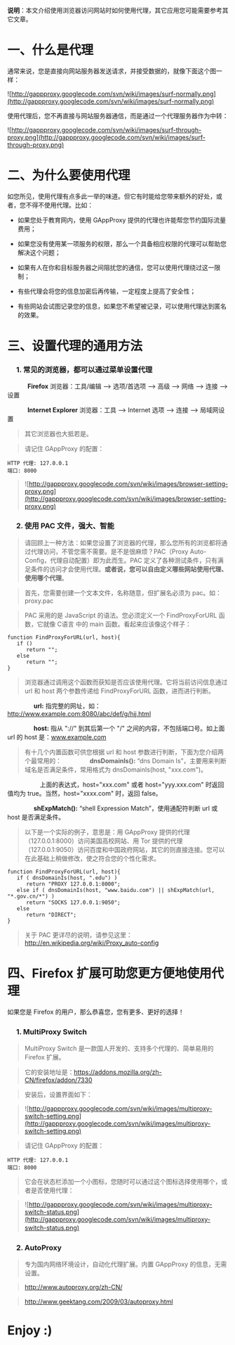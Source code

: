 **说明**：本文介绍使用浏览器访问网站时如何使用代理，其它应用您可能需要参考其它文章。

# 一、什么是代理 #

通常来说，您是直接向网站服务器发送请求，并接受数据的，就像下面这个图一样：

![http://gappproxy.googlecode.com/svn/wiki/images/surf-normally.png](http://gappproxy.googlecode.com/svn/wiki/images/surf-normally.png)

使用代理后，您不再直接与网站服务器通信，而是通过一个代理服务器作为中转：

![http://gappproxy.googlecode.com/svn/wiki/images/surf-through-proxy.png](http://gappproxy.googlecode.com/svn/wiki/images/surf-through-proxy.png)


# 二、为什么要使用代理 #

如您所见，使用代理有点多此一举的味道。但它有时能给您带来额外的好处，或者，您不得不使用代理。比如：

  * 如果您处于教育网内，使用 GAppProxy 提供的代理也许能帮您节约国际流量费用；

  * 如果您没有使用某一项服务的权限，那么一个具备相应权限的代理可以帮助您解决这个问题；

  * 如果有人在你和目标服务器之间阻扰您的通信，您可以使用代理绕过这一限制；

  * 有些代理会将您的信息加密后再传输，一定程度上提高了安全性；

  * 有些网站会试图记录您的信息，如果您不希望被记录，可以使用代理达到匿名的效果。

# 三、设置代理的通用方法 #

### 　 1. 常见的浏览器，都可以通过菜单设置代理 ###

　　　 **Firefox** 浏览器：工具/编辑 --> 选项/首选项 --> 高级 --> 网络 --> 连接 --> 设置

　　　 **Internet Explorer** 浏览器：工具 --> Internet 选项 --> 连接 --> 局域网设置

> 其它浏览器也大抵若是。

> 请记住 GAppProxy 的配置：
```
HTTP 代理: 127.0.0.1
端口: 8000 
```

> ![http://gappproxy.googlecode.com/svn/wiki/images/browser-setting-proxy.png](http://gappproxy.googlecode.com/svn/wiki/images/browser-setting-proxy.png)

### 　 2. 使用 PAC 文件，强大、智能 ###

> 请回顾上一种方法：如果您设置了浏览器的代理，那么您所有的浏览都将通过代理访问，不管您需不需要。是不是很麻烦？PAC（Proxy Auto-Config，代理自动配置）即为此而生。PAC 定义了各种测试条件，只有满足条件的访问才会使用代理。**或者说，您可以自由定义哪些网站使用代理、使用哪个代理**。

> 首先，您需要创建一个文本文件，名称随意，但扩展名必须为 pac。如：proxy.pac

> PAC 采用的是 JavaScript 的语法。您必须定义一个 FindProxyForURL 函数，它就像 C语言 中的 main 函数。看起来应该像这个样子：
```
function FindProxyForURL(url, host){
   if ()
      return "";
   else
      return "";
}
```

> 浏览器通过调用这个函数而获知是否应该使用代理。它将当前访问信息通过 url 和 host 两个参数传递给 FindProxyForURL 函数，进而进行判断。

　　　　 **url:** 指完整的网址，如：http://www.example.com:8080/abc/def/g/hij.html

　　　　 **host:** 指从 "://" 到其后第一个 "/" 之间的内容，不包括端口号。如上面 url 的 host 是：www.example.com

> 有十几个内置函数可供您根据 url 和 host 参数进行判断，下面为您介绍两个最常用的：
　　　　 **dnsDomainIs():** “dns Domain Is”，主要用来判断域名是否满足条件，常用格式为 dnsDomainIs(host, "xxx.com")。

　　　　  　上面的表达式，host="xxx.com" 或者 host="yyy.xxx.com" 时返回值均为 true。当然，host="xxxx.com" 时，返回 false。

　　　　 **shExpMatch():** “shell Expression Match”，使用通配符判断 url 或 host 是否满足条件。

> 以下是一个实际的例子，意思是：用 GAppProxy 提供的代理（127.0.0.1:8000）访问美国高校网站、用 Tor 提供的代理（127.0.0.1:9050）访问百度和中国政府网站，其它的则直接连接。您可以在此基础上稍做修改，使之符合您的个性化需求。
```
function FindProxyForURL(url, host){
   if ( dnsDomainIs(host, ".edu") )
      return "PROXY 127.0.0.1:8000";
   else if ( dnsDomainIs(host, "www.baidu.com") || shExpMatch(url, "*.gov.cn/*") )
      return "SOCKS 127.0.0.1:9050";
   else
      return "DIRECT";
}
```

> 关于 PAC 更详尽的说明，请参见这里：http://en.wikipedia.org/wiki/Proxy_auto-config

# 四、Firefox 扩展可助您更方便地使用代理 #

如果您是 Firefox 的用户，那么恭喜您，您有更多、更好的选择！

### 　 1. MultiProxy Switch ###

> MultiProxy Switch 是一款国人开发的、支持多个代理的、简单易用的 Firefox 扩展。

> 它的安装地址是：https://addons.mozilla.org/zh-CN/firefox/addon/7330

> 安装后，设置界面如下：

> ![http://gappproxy.googlecode.com/svn/wiki/images/multiproxy-switch-setting.png](http://gappproxy.googlecode.com/svn/wiki/images/multiproxy-switch-setting.png)

> 请记住 GAppProxy 的配置：
```
HTTP 代理: 127.0.0.1
端口: 8000 
```

> 它会在状态栏添加一个小图标，您随时可以通过这个图标选择使用哪个，或者是否使用代理：

> ![http://gappproxy.googlecode.com/svn/wiki/images/multiproxy-switch-status.png](http://gappproxy.googlecode.com/svn/wiki/images/multiproxy-switch-status.png)
　
　
### 　 2. AutoProxy ###

> 专为国内网络环境设计，自动化代理扩展。内置 GAppProxy 的信息，无需设置。

> http://www.autoproxy.org/zh-CN/


> http://www.geektang.com/2009/03/autoproxy.html
　
　
# Enjoy :) #